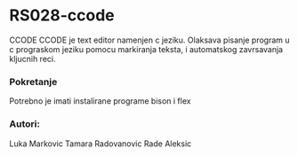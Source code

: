 # RS028-ccode
CCODE
CCODE je text editor namenjen c jeziku. Olaksava pisanje program u c prograskom jeziku pomocu markiranja teksta,
i automatskog zavrsavanja kljucnih reci.

### Pokretanje
Potrebno je imati instalirane programe bison i flex
### Autori:
Luka Markovic
Tamara Radovanovic
Rade Aleksic

